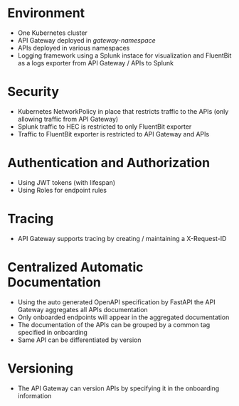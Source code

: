 # Environment
- One Kubernetes cluster
- API Gateway deployed in *gateway-namespace*
- APIs deployed in various namespaces
- Logging framework using a Splunk instace for visualization and FluentBit as a logs exporter from API Gateway / APIs to Splunk

# Security
- Kubernetes NetworkPolicy in place that restricts traffic to the APIs (only allowing traffic from API Gateway)
- Splunk traffic to HEC is restricted to only FluentBit exporter
- Traffic to FluentBit exporter is restricted to API Gateway and APIs

# Authentication and Authorization
- Using JWT tokens (with lifespan) 
- Using Roles for endpoint rules

# Tracing
- API Gateway supports tracing by creating / maintaining a X-Request-ID


# Centralized Automatic Documentation
- Using the auto generated OpenAPI specification by FastAPI the API Gateway aggregates all APIs documentation
- Only onboarded endpoints will appear in the aggregated documentation
- The documentation of the APIs can be grouped by a common tag specified in onboarding
- Same API can be differentiated by version

# Versioning
- The API Gateway can version APIs by specifying it in the onboarding information